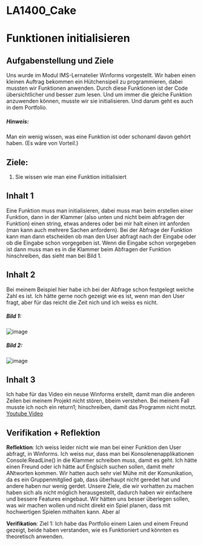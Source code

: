 # LA1400_Cake
# Funktionen initialisieren

## Aufgabenstellung und Ziele

Uns wurde im Modul IMS-Lernatelier Winforms vorgestellt. Wir haben einen kleinen Auftrag bekommen ein Hütchensipeil zu programmieren, dabei mussten wir Funktionen anwenden. Durch diese Funktionen ist der Code übersichtlicher und besser zum lesen. Und um immer die gleiche Funktion anzuwenden können, musste wir sie initialisieren. Und darum geht es auch in dem Portfolio.
##### Hinweis:
Man ein wenig wissen, was eine Funktion ist oder schonaml davon gehört haben. (Es wäre von Vorteil.)

## Ziele:
1. Sie wissen wie man eine Funktion initialisiert

## Inhalt 1

Eine Funktion muss man initialisieren, dabei muss man beim erstellen einer Funktion, dann in der Klammer (also unten und nicht beim abfragen der Funktion) einen string, etwas anderes oder bei mir halt einen int anforden (man kann auch mehrere Sachen anfordern). Bei der Abfrage der Funktion kann man dann etscheiden ob man den User abfragt nach der Eingabe oder ob die Eingabe schon vorgegeben ist. Wenn die Eingabe schon vorgegeben ist dann muss man es in die Klammer beim Abfragen der Funktion hinschreiben, das sieht man bei Bild 1.

## Inhalt 2
Bei meinem Beispiel hier habe ich bei der Abfrage schon festgelegt welche Zahl es ist. Ich hätte gerne noch gezeigt wie es ist, wenn man den User fragt, aber für das reicht die Zeit nich und ich weiss es nicht.
##### Bild 1:
![image](https://cdn.discordapp.com/attachments/900403632611155968/923135612754735125/unknown.png)
##### Bild 2:
![image](https://cdn.discordapp.com/attachments/900403632611155968/923143873482616892/unknown.png)


## Inhalt 3

Ich habe für das Video ein neuse Winforms erstellt, damit man diie anderen Zeilen bei meinem Projekt nicht stören, bbeim verstehen.
Bei meinem Fall musste ich noch ein return1; hinschreiben, damit das Programm nicht motzt.
[Youtube Video](https://youtu.be/EWg9SQYglAg)

## Verifikation + Reflektion 

**Reflektion**:
Ich weiss leider nicht wie man bei einer Funktion den User abfragt, in Winforms. Ich weiss nur, dass man bei Konsolenenapplikationen Console:ReadLine() in die Klammer schreiben muss, damit es geht. Ich hätte einen Freund oder ich hätte auf Englsich suchen sollen, damit mehr ANtworten kommen. Wir hatten auch sehr viel Mühe mit der Komunikation, da es ein Gruppenmitglied gab, dass überhaupt nicht geredet hat und andere haben nur wenig gerdet. Unsere Ziele, die wir vorhatten zu machen haben sich als nicht möglich herausgestellt, dadurch haben wir einfachere und bessere Features eingebaut. Wir hätten uns besser überlegen sollen, was wir machen wollen und nicht direkt ein Spiel planen, dass mit hochwertigen Spielen mithalten kann. Aber al

**Verifikation**:
Ziel 1: Ich habe das Portfolio einem Laien und einem Freund gezeigt, beide haben verstanden, wie es Funktioniert und könnten es theoretisch anwenden.
